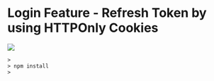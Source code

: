 # Login Feature - Refresh Token by using HTTPOnly Cookies  

![](https://img.shields.io/github/license/leandro-gehlen/BL-clean-architecture-node-api)   

```
>
> npm install
>

```